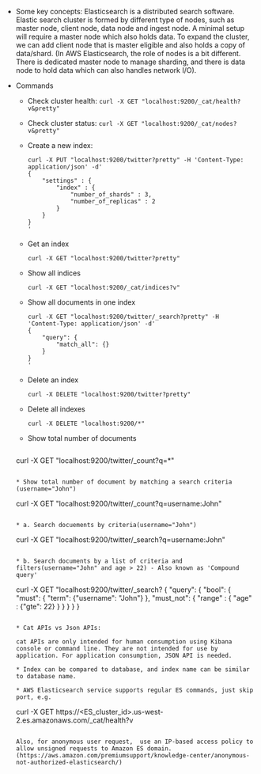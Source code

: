 * Some key concepts: Elasticsearch is a distributed search software. Elastic search cluster is formed by different type of nodes, such as master node, client node, data node and ingest node. A minimal setup will require a master node which also holds data. To expand the cluster, we can add client node that is master eligible and also holds a copy of data/shard. (In AWS Elasticsearch, the role of nodes is a bit different. There is dedicated master node to manage sharding, and there is data node to hold data which can also handles network I/O).

* Commands

  * Check cluster health: ```curl -X GET "localhost:9200/_cat/health?v&pretty"```

  * Check cluster status: ```curl -X GET "localhost:9200/_cat/nodes?v&pretty"```

  * Create a new index:

    ```
    curl -X PUT "localhost:9200/twitter?pretty" -H 'Content-Type: application/json' -d'
    {
        "settings" : {
            "index" : {
                "number_of_shards" : 3,
                "number_of_replicas" : 2
            }
        }
    }
    '
    ```

  * Get an index

    ```
    curl -X GET "localhost:9200/twitter?pretty"
    ```

  * Show all indices

    ```
    curl -X GET "localhost:9200/_cat/indices?v"
    ```

  * Show all documents in one index

    ```
    curl -X GET "localhost:9200/twitter/_search?pretty" -H 'Content-Type: application/json' -d'
    {
        "query": {
            "match_all": {}
        }
    }
    '
    ```

  * Delete an index

    ```
    curl -X DELETE "localhost:9200/twitter?pretty"
    ```

  * Delete all indexes

    ```
    curl -X DELETE "localhost:9200/*"
    ```

  * Show total number of documents

    ```
  curl -X GET "localhost:9200/twitter/_count?q=*"
    ```
  
  * Show total number of document by matching a search criteria (username="John")
  
    ```
    curl -X GET "localhost:9200/twitter/_count?q=username:John"
    ```
  
  * a. Search docuements by criteria(username="John")
  
    ```
    curl -X GET "localhost:9200/twitter/_search?q=username:John"
    ```
  
  * b. Search documents by a list of criteria and filters(username="John" and age > 22) - Also known as 'Compound query'
  
    ```
    curl -X GET "localhost:9200/twitter/_search?
    {
    	"query": {
    		"bool": {
    			"must": {
    				"term": {"username": "John"}
    			},
    			"must_not": {
    				"range" : {
    					"age" : {"gte": 22}
    				}
    			}
    		}
    	}
    }
    ```
  
  * Cat APIs vs Json APIs:
  
    cat APIs are only intended for human consumption using Kibana console or command line. They are not intended for use by application. For application consumption, JSON API is needed.
  
  * Index can be compared to database, and index name can be similar to database name.
  
  * AWS Elasticsearch service supports regular ES commands, just skip port, e.g.
  
    ```
    curl -X GET https://<ES_cluster_id>.us-west-2.es.amazonaws.com/_cat/health?v
    ```
  
    Also, for anonymous user request,  use an IP-based access policy to allow unsigned requests to Amazon ES domain. (https://aws.amazon.com/premiumsupport/knowledge-center/anonymous-not-authorized-elasticsearch/)